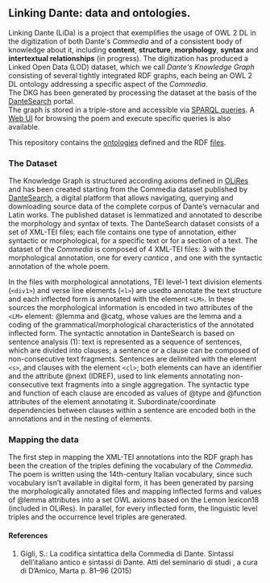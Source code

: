 ## Linking Dante: data and ontologies.

Linking Dante (LiDa) is a project that exemplifies the usage of OWL 2 DL in the digitization of both Dante's *Commedia* and of a consistent body of knowledge about it, including **content**, **structure**, **morphology**, **syntax** and **intertextual relationships** (in progress). The digitization has produced a Linked Open Data (LOD) dataset, which we call *Dante's Knowledge Graph* consisting of several tightly integrated RDF graphs, each being an OWL 2 DL ontology addressing a specific aspect of the *Commedia*.  
The DKG has been generated by processing the dataset at the basis of the [DanteSearch](https://dantesearch.dantenetwork.it/download.jsp) portal.  
The graph is stored in a triple-store and accessible via [SPARQL queries](https://lida.dantenetwork.it/sparql). A [Web UI](https://lida.dantenetwork.it) for browsing the poem and execute specific queries is also available.  

This repository contains the [ontologies](src/ontologies) defined and the RDF [files](src/dataset).

### The Dataset

The Knowledge Graph is structured according axioms defined in [OLiRes](src/ontologies/olires/olires-current.ttl) and has been created starting from the   Commedia dataset published by [DanteSearch](https://dantesearch.dantenetwork.it), a digital platform that allows navigating, querying and downloading source data of the complete corpus of Dante’s vernacular and Latin works. The published dataset is lemmatized and annotated to describe the morphology and syntax of texts. The DanteSearch dataset consists of a set of XML-TEI files; each file contains one type of annotation, either syntactic or morphological, for a specific text or for a section of a text.
The dataset of the *Commedia*  is composed of 4 XML-TEI files: 3 with the morphological annotation, one for every *cantica* , and one with the syntactic annotation of the whole poem. 
 
In the files with morphological annotations, TEI level-1 text division elements (`<div1>`) and verse line elements (`<l>`) are usedto annotate the text structure and each inflected form is annotated with the element `<LM>`. In these sources the morphological information is encoded
in two attributes of the `<LM>` element: @lemma and @catg, whose values are the lemma and a coding of the grammatical/morphological characteristics of the annotated inflected form. The syntactic annotation in DanteSearch is based on sentence analysis (1): text is represented as a sequence of sentences, which are divided into clauses; a sentence or a clause can be composed of non-consecutive text fragments. Sentences are delimited with the element `<s>`, and clauses with the element `<cl>`; both elements can have an identifier and the attribute @next (IDREF), used to link elements annotating non-consecutive text fragments into a single aggregation. The syntactic type and function of each clause are encoded as values of @type and @function attributes of the <cl> element annotating it. Subordinate/coordinate dependencies between clauses within a sentence are encoded both in the annotations and in the nesting of <cl> elements.


### Mapping the data

The first step in mapping the XML-TEI annotations into the RDF graph has been the creation of the triples defining the vocabulary of the *Commedia*. The
poem is written using the 14th-century Italian vocabulary, since such vocabulary isn’t available in digital form, it has been generated by parsing the morphologically annotated files and mapping inflected forms and values of @lemma attributes into a set OWL axioms based on the Lemon lexicon18 (included in OLiRes). In parallel, for every inflected form, the linguistic level triples and the occurrence level triples are generated.




#### References


1.  Gigli, S.:  La codifica sintattica della Commedia di Dante. Sintassi dell’italiano antico e sintassi di Dante. Atti del seminario di studi , a cura di D’Amico, Marta p. 81–96 (2015)
